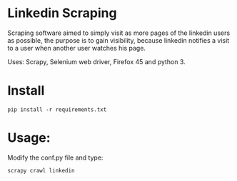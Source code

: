 # Linkedin Scraping

Scraping software aimed to simply visit as more pages of the linkedin users as possible, the purpose is to gain visibility, because linkedin notifies a visit to a user when another user watches his page.

Uses: Scrapy, Selenium web driver, Firefox 45 and python 3.

# Install
    pip install -r requirements.txt
    
# Usage:
Modify the conf.py file and type:

    scrapy crawl linkedin